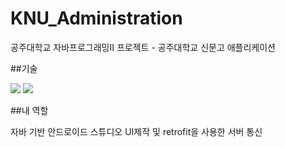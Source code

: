 # KNU_Administration
공주대학교 자바프로그래밍II 프로젝트 - 공주대학교 신문고 애플리케이션


##기술

<img src="https://img.shields.io/badge/androidStudio-3DDC84?style=for-the-badge&logo=androidStudio&logoColor=white">
<img src="https://img.shields.io/badge/springboot-6DB33F?style=for-the-badge&logo=springboot&logoColor=white">


##내 역할

자바 기반 안드로이드 스튜디오 UI제작 및 retrofit을 사용한 서버 통신
